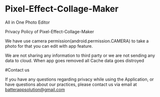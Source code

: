# Pixel-Effect-Collage-Maker
All in One Photo Editor 

Privacy Policy of Pixel-Effect-Collage-Maker

We have use camera permission(android.permission.CAMERA) to take a photo for that you can edit with app feature.

We are not sharing any information to third party or we are not sending any data to cloud. When app goes removed all Cache data goes distroyed

#Contact us

If you have any questions regarding privacy while using the Application, or have questions about our practices, please contact us via email at batterappsolution@gmail.com
